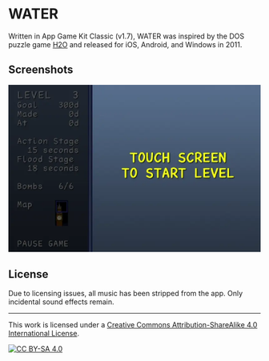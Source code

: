 # WATER

Written in App Game Kit Classic (v1.7), WATER was inspired by the DOS puzzle game [H2O](https://www.youtube.com/watch?v=zf-pR9MNmMI) and released for iOS, Android, and Windows in 2011.

## Screenshots

![Gameplay screen: The Old Smoke](./gameplay.webp)

## License

Due to licensing issues, all music has been stripped from the app. Only incidental sound effects remain.

---

This work is licensed under a
[Creative Commons Attribution-ShareAlike 4.0 International License][cc-by-sa].

[![CC BY-SA 4.0][cc-by-sa-image]][cc-by-sa]

[cc-by-sa]: http://creativecommons.org/licenses/by-sa/4.0/
[cc-by-sa-image]: https://licensebuttons.net/l/by-sa/4.0/88x31.png
[cc-by-sa-shield]: https://img.shields.io/badge/License-CC%20BY--SA%204.0-lightgrey.svg